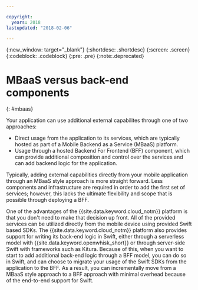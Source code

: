 ```yaml
---

copyright:
  years: 2018
lastupdated: "2018-02-06"

---
```

{:new_window: target="_blank"}
{:shortdesc: .shortdesc}
{:screen: .screen}
{:codeblock: .codeblock}
{:pre: .pre}
{:note:.deprecated}

# MBaaS versus back-end components
{: #mbaas}

Your application can use additional external capabilites through one of two approaches:
* Direct usage from the application to its services, which are typically hosted as part of a Mobile Backend as a Service (MBaaS) platform.
* Usage through a hosted Backend For Frontend (BFF) component, which can provide additional composition and control over the services and can add backend logic for the application.

Typically, adding external capabilities directly from your mobile application through an MBaaS style approach is more straight forward. Less components and infrastructure are required in order to add the first set of services; however, this lacks the ultimate flexibility and scope that is possible through deploying a BFF.

One of the advantages of the {{site.data.keyword.cloud_notm}} platform is that you don't need to make that decision up front. All of the provided services can be utilized directly from the mobile device using provided Swift based SDKs. The {{site.data.keyword.cloud_notm}} platform also provides support for writing its back-end logic in Swift, either through a serverless model with {{site.data.keyword.openwhisk_short}} or through server-side Swift with frameworks such as Kitura. Because of this, when you want to start to add additional back-end logic through a BFF model, you can do so in Swift, and can choose to migrate your usage of the Swift SDKs from the application to the BFF. As a result, you can incrementally move from a MBaaS style approach to a BFF approach with minimal overhead because of the end-to-end support for Swift.
